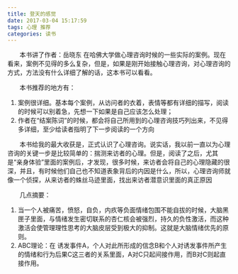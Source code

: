 ```yaml
---
title: 登天的感觉
date: 2017-03-04 15:17:59
tags: 心理 推荐
categories: 读书
---
```


&#160; &#160; &#160; &#160;本书讲了作者：岳晓东 在哈佛大学做心理咨询时候的一些实际的案例。现在看来，案例不见得的多么复杂，但是，如果是刚开始接触心理咨询，对心理咨询的方式，方法没有什么详细了解的话，这本书可以看看。
  
&#160; &#160; &#160; &#160;本书推荐的地方有：
  
1. 案例很详细。基本每个案例，从访问者的衣着，表情等都有详细的描写，阅读的时候可以别着急，先想一下如果是自己应该怎么处理；
2. 作者在“结案陈词”的时候，都会将自己所用到的心理咨询技巧列出来，不见得多详细，至少给读者指明了下一步阅读的一个方向


&#160; &#160; &#160; &#160;本书给我的最大收获是，正式认识了心理咨询。说实话，我以前一直以为心理咨询的关键一步是比较简单的：揣测来访者的心理。但是，阅读了之后，尤其是“亲身体验”里面的案例后，才发现，很多时候，来访者会将自己的心理隐藏的很深，并且，有时候他们自己也不知道表象背后的内因是什么，所以，心理咨询师就像一个侦探，从来访者的蛛丝马迹里面，找出来访者潜意识里面的真正原因

&#160; &#160; &#160; &#160;几点摘要：

1. 当一个人被痛苦，愤怒，自负，内疚等负面情绪包围不能自拔的时候，大脑黑匣子里面，与情绪发生密切联系的杏仁核会被强烈，持久的负性激活，而这种激活会使管理理性思考的大脑皮层受到极大的抑制。这就是大脑情绪优先的原则。
2. ABC理论：在 诱发事件A，个人对此所形成的信念B和个人对诱发事件所产生的情绪和行为后果C这三者的关系里面，A对C只起间接作用，而B对C则起直接作用。